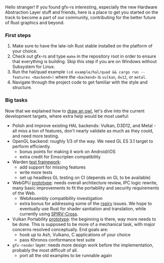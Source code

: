 Hello stranger! If you found gfx-rs interesting, especially the new Hardware Abstraction Layer stuff and friends, here is a place to get you started on the track to become a part of our community, contributing for the better future of Rust graphics and beyond.

### First steps

  1. Make sure to have the late-ish Rust stable installed on the platform of your choice.
  2. Check out gfx-rs and type `make` in the repository root in order to ensure that everything is building. Skip this step if you are on Windows without Subsystem for Linux.
  3. Run the hal/quad example `(cd example/hal/quad && cargo run --features <backend>)` where the `<backend>` is `vulkan`, `dx12`, or `metal`.
  4. Navigate through the project code to get familiar with the style and structure.

### Big tasks

Now that we explained how to [draw an owl](http://i0.kym-cdn.com/photos/images/original/000/572/078/d6d.jpg), let's dive into the current development targets, where extra help would be most useful:

  - Polish and improve existing HAL backends: Vulkan, D3D12, and Metal - all miss a ton of features, don't nearly validate as much as they could, and need more testing.
  - OpenGL backend: roughly 1/3 of the way. We need GL ES 3.1 target to perform efficiently.
    - bonus points for making it work on Android/iOS
    - extra credit for Emscripten compatibility
  - Warden [test framework](https://github.com/gfx-rs/gfx/pull/1589):
    - add support for missing features
    - write more tests
    - set up headless GL testing on CI (depends on GL to be available)
  - WebGPU [prototype](https://github.com/kvark/webgpu-servo): needs overall architecture review, IPC logic rewrite, many basic improvements to fit the portability and security requirements of the Web.
    - WebAssembly compatibility investigation
    - extra bonus for addressing some of the [rspirv](https://github.com/google/rspirv) issues. We hope to eventually use Rust for shader sanitation and translation, while currently using [SPIRV-Cross](https://github.com/grovesNL/spirv_cross).
  - Vulkan Portability [prototype](https://github.com/kvark/portability): the beginning is there, way more needs to be done. This is supposed to be more of a mechanical task, with major concerns resolved conceptually. End goals are:
    - hook up to Ash, Vulkano, C applications of your choice
    - pass Khronos conformance test suite
  - `gfx-render` layer: needs more design work before the implementation, probably the most difficult of all.
    - port all the old examples to be runnable again
